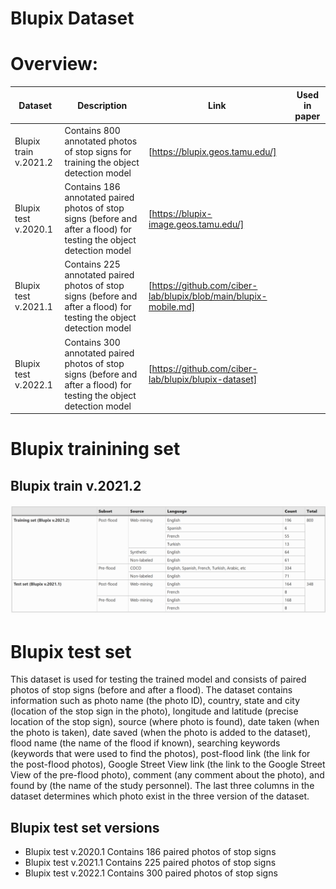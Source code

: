 # Blupix Dataset

# Overview:

| Dataset  | Description | Link | Used in paper |
| ------------- | ------------- | ------------- | ------------- |
| Blupix train v.2021.2  | Contains 800 annotated photos of stop signs for training the object detection model | [https://blupix.geos.tamu.edu/] | 
| Blupix test v.2020.1  | Contains 186 annotated paired photos of stop signs (before and after a flood) for testing the object detection model | [https://blupix-image.geos.tamu.edu/]
| Blupix test v.2021.1  | Contains 225 annotated paired photos of stop signs (before and after a flood) for testing the object detection model| [https://github.com/ciber-lab/blupix/blob/main/blupix-mobile.md]
| Blupix test v.2022.1  | Contains 300 annotated paired photos of stop signs (before and after a flood) for testing the object detection model | [https://github.com/ciber-lab/blupix/blupix-dataset]



# Blupix trainining set
## Blupix train v.2021.2
![img2](blupix-dataset-fig1.png)



# Blupix test set
This dataset is used for testing the trained model and consists of paired photos of stop signs (before and after a flood). The dataset contains information such as photo name (the photo ID), country, state and city (location of the stop sign in the photo), longitude and latitude (precise location of the stop sign), source (where photo is found), date taken (when the photo is taken), date saved (when the photo is added to the dataset), flood name (the name of the flood if known), searching keywords (keywords that were used to find the photos), post-flood link (the link for the post-flood photos), Google Street View link (the link to the Google Street View of the pre-flood photo), comment (any comment about the photo), and found by (the name of the study personnel). The last three columns in the dataset determines which photo exist in the three version of the dataset.

## Blupix test set versions
- Blupix test v.2020.1
Contains 186 paired photos of stop signs
- Blupix test v.2021.1
Contains 225 paired photos of stop signs
- Blupix test v.2022.1
Contains 300 paired photos of stop signs

